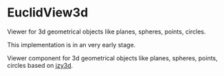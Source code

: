 # EuclidView3d
Viewer for 3d geometrical objects like planes, spheres, points, circles.

This implementation is in an very early stage.

Viewer component for 3d geometrical objects like planes, spheres, points, circles based on [jzy3d](https://www.jzy3d.org).

